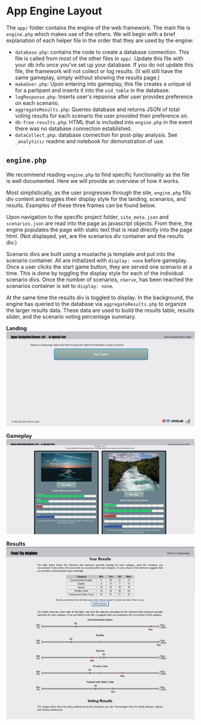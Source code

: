 # App Engine Layout

The `app/` folder contains the engine of the web framework.
The main file is `engine.php` which makes use of the others.
We will begin with a brief explanation of each helper file in the order that they are used by the engine:
- `database.php`: contains the code to create a database connection.
This file is called from most of the other files in `app/`.
Update this file with your db info once you've set up your database.
If you do not update this file, the framework will not collect or log results. (It will still have the same gameplay, simply without showing the results page.)
- `makeUser.php`: Upon entering into gameplay, this file creates a unique id for a partipant and inserts it into the `uid_table` in the database.
- `logResponse.php`: Inserts user's repsonse after user provides preference on each scenario.
- `aggregateResults.php`: Queries database and returns JSON of total voting results for each scenario the user provided their preference on.
- `db-free-results.php`: HTML that is included into `engine.php` in the event there was no database connection established.
- `dataCollect.php`: database connection for post-play analysis. See `_analytics/` readme and notebook for demonstration of use.

## `engine.php`
We recommend reading `engine.php` to find specific functionality as the file is well documented.
Here we will provide an overview of how it works.

Most simplistically, as the user progresses through the site, `engine.php` fills div content and toggles their display style for the landing, scenarios, and results.
Examples of these three frames can be found below.

Upon navigation to the specific project folder, `site_meta.json` and `scenarios.json` are read into the page as javascript objects.
From there, the engine populates the page with static text that is read directly into the page html.
(Not displayed, yet, are the scenarios div container and the results div.)

Scenario divs are built using a mustache js template and put into the scenario container.
All are initialized with `display: none` before gameplay.
Once a user clicks the start game button, they are served one scenario at a time.
This is done by toggling the display style for each of the individual scenario divs.
Once the number of scenarios, `nServe`, has been reached the scenarios container is set to `display: none`.

At the same time the results div is toggled to display.
In the background, the engine has queried to the database via `aggregateResults.php` to organize the larger results data.
These data are used to build the results table, results slider, and the scenario voting percentage summary.

**Landing**
![](https://github.com/uihilab/WaterEthicsWebEngine/raw/master/_readme-figs/_landing.png)

**Gameplay**
![](https://github.com/uihilab/WaterEthicsWebEngine/raw/master/_readme-figs/_gameplay.PNG)

**Results**
![](https://github.com/uihilab/WaterEthicsWebEngine/raw/master/_readme-figs/_results.PNG)

